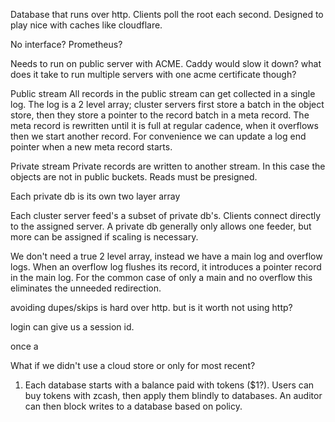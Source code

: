Database that runs over http. Clients poll the root each second. Designed to play nice with caches like cloudflare.

No interface? Prometheus?

Needs to run on public server with ACME. Caddy would slow it down? what does it take to run multiple servers with one acme certificate though?

Public stream
All records in the public stream can get collected in a single log. The log is a 2 level array; cluster servers first store a batch in the object store, then they store a pointer to the record batch in a meta record. The meta record is rewritten until it is full at regular cadence, when it overflows then we start another record. For convenience we can update a log end pointer when a new meta record starts.

Private stream
Private records are written to another stream. In this case the objects are not in public buckets. Reads must be presigned. 

Each private db is its own two layer array

Each cluster server feed's a subset of private db's. Clients connect directly to the assigned server. A private db generally only allows one feeder, but more can be assigned if scaling is necessary.

We don't need a true 2 level array, instead we have a main log and overflow logs. When an overflow log flushes its record, it introduces a pointer record in the main log. For the common case of only a main and no overflow this eliminates the unneeded redirection.

avoiding dupes/skips is hard over http. but is it worth not using http?

login can give us a session id.

once a 

What if we didn't use a cloud store or only for most recent?

1. Each database starts with a balance paid with tokens ($1?). Users can buy tokens with zcash, then apply them blindly to databases. An auditor can then block writes to a database based on policy.







